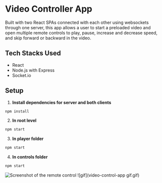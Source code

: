 # Video Controller App
Built with two React SPAs connected with each other using websockets through one server, this app allows a user to start a preloaded video and open multiple remote controls to play, pause, increase and decrease speed, and skip forward or backward in the video.

## Tech Stacks Used

- React
- Node.js with Express
- Socket.io

## Setup

1. **Install dependencies for server and both clients**

```sh
npm install
```
2. **In root level**

```sh
npm start
```
3. **In player folder**
```sh
npm start
```
4. **In controls folder**
```sh
npm start
```
![Screenshot of the remote control](https://scontent.fybz2-1.fna.fbcdn.net/v/t1.15752-9/121064724_347681196674331_1046075828655160663_n.png?_nc_cat=108&_nc_sid=ae9488&_nc_ohc=7BmfteznzOMAX-DdBb9&_nc_ht=scontent.fybz2-1.fna&oh=153c80d009a1d6caded5f8b6d745579d&oe=5FA18DAE)
![gif](video-control-app gif.gif)
